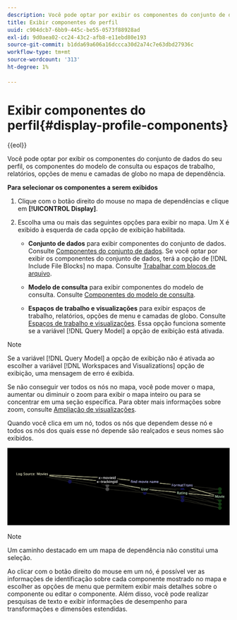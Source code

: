```yaml
---
description: Você pode optar por exibir os componentes do conjunto de dados do seu perfil, os componentes do modelo de consulta ou espaços de trabalho, relatórios, opções de menu e camadas de globo no mapa de dependência.
title: Exibir componentes do perfil
uuid: c904dcb7-6bb9-445c-be55-0573f88928ad
exl-id: 9d0aea02-cc24-43c2-afb8-e11ebd80e193
source-git-commit: b1dda69a606a16dccca30d2a74c7e63dbd27936c
workflow-type: tm+mt
source-wordcount: '313'
ht-degree: 1%

---
```


# Exibir componentes do perfil{#display-profile-components}

{{eol}}

Você pode optar por exibir os componentes do conjunto de dados do seu perfil, os componentes do modelo de consulta ou espaços de trabalho, relatórios, opções de menu e camadas de globo no mapa de dependência.

**Para selecionar os componentes a serem exibidos**

1. Clique com o botão direito do mouse no mapa de dependências e clique em **[!UICONTROL Display]**.
1. Escolha uma ou mais das seguintes opções para exibir no mapa. Um X é exibido à esquerda de cada opção de exibição habilitada.

   * **Conjunto de dados** para exibir componentes do conjunto de dados. Consulte [Componentes do conjunto de dados](../../../../../home/c-get-started/c-admin-intrf/c-dataset-mgrs/c-dep-maps/c-dataset-comp.md#concept-4afe28ad29d14eca8a5000847254c293). Se você optar por exibir os componentes do conjunto de dados, terá a opção de [!DNL Include File Blocks] no mapa. Consulte [Trabalhar com blocos de arquivo](../../../../../home/c-get-started/c-admin-intrf/c-dataset-mgrs/c-dep-maps/c-wkg-file-blocks.md#concept-3652bbabfbd34449a5f842d8aa598efc).

   * **Modelo de consulta** para exibir componentes do modelo de consulta. Consulte [Componentes do modelo de consulta](../../../../../home/c-get-started/c-admin-intrf/c-dataset-mgrs/c-dep-maps/c-qry-mod-comp.md#concept-32c6dadd32f74179b026c7e96d47710f).

   * **Espaços de trabalho e visualizações** para exibir espaços de trabalho, relatórios, opções de menu e camadas de globo. Consulte [Espaços de trabalho e visualizações](../../../../../home/c-get-started/c-admin-intrf/c-dataset-mgrs/c-dep-maps/c-wksps-vis.md#concept-abbd4fb115ff47f49f879466ce274921). Essa opção funciona somente se a variável [!DNL Query Model] a opção de exibição está ativada.

>[!NOTE]
>
>Se a variável [!DNL Query Model] a opção de exibição não é ativada ao escolher a variável [!DNL Workspaces and Visualizations] opção de exibição, uma mensagem de erro é exibida.

Se não conseguir ver todos os nós no mapa, você pode mover o mapa, aumentar ou diminuir o zoom para exibir o mapa inteiro ou para se concentrar em uma seção específica. Para obter mais informações sobre zoom, consulte [Ampliação de visualizações](../../../../../home/c-get-started/c-vis/c-zoom-vis.md#concept-7e33670bb5344f78a316f1a84cc20530).

Quando você clica em um nó, todos os nós que dependem desse nó e todos os nós dos quais esse nó depende são realçados e seus nomes são exibidos.

![](assets/vis_DependencyMap_HighlightedPath.png)

>[!NOTE]
>
>Um caminho destacado em um mapa de dependência não constitui uma seleção.

Ao clicar com o botão direito do mouse em um nó, é possível ver as informações de identificação sobre cada componente mostrado no mapa e escolher as opções de menu que permitem exibir mais detalhes sobre o componente ou editar o componente. Além disso, você pode realizar pesquisas de texto e exibir informações de desempenho para transformações e dimensões estendidas.
